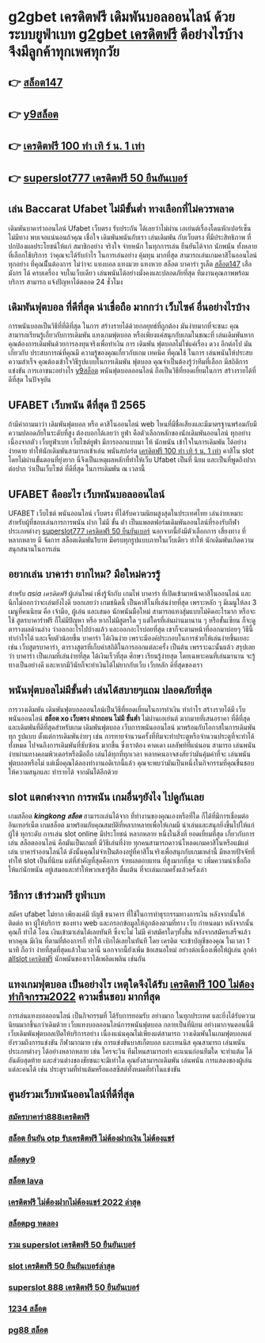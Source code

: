 # g2gbet เครดิตฟรี  เดิมพันบอลออนไลน์ ด้วยระบบยูฟ่าเบท [g2gbet เครดิตฟรี](https://mabet.net/) ดีอย่างไรบ้าง จึงมีลูกค้าทุกเพศทุกวัย

## 👉 [สล็อต147](https://mabet.net/)
## 👉 [y9สล็อต](https://member.mabet.net/?action=login)
## 👉 [เครดิตฟรี 100 ทำ เทิ ร์ น. 1 เท่า](https://mabet.net/credit-free-50/)
## 👉 [superslot777 เครดิตฟรี 50 ยืนยันเบอร์](https://mabet.net/pg-slot-credit-free/)

## เล่น Baccarat Ufabet ไม่มีขั้นต่ำ ทางเลือกที่ไม่ควรพลาด

 เดิมพันบาคาร่าออนไลน์ Ufabet เว็บตรง รับประกัน ได้เลยว่าไม่ผ่าน เอเย่นต์เรื่องโดนหักเปอร์เซ็น  ไม่มีทาง พบเจอแน่นอนถ้าคุณ เชื่อใจ เดิมพันพนันกับเรา  เล่นเดิมพัน กับเว็บตรง ที่มีประสิทธิภาพ  ที่ ปกป้องผลประโยชน์ให้แก่ สมาชิกอย่าง จริงใจ จ่ายหนัก ในทุกการเล่น ยืนยันได้จาก นักพนัน ทั้งหลายที่เลือกใช้บริการ ว่าคุณจะได้รับกำไร ในการเล่นอย่าง คุ้มทุน มากที่สุด สามารถเล่นเกมคาสิโนออนไลน์ทุกอย่าง ที่คุณนีั้นต้องการ ไม่ว่าจะ แทงบอล แทงมวย แทงหวย สล็อต บาคาร่า รูเล็ต [สล็อต147](https://member.mabet.net/?action=login) เสือมังกร ได้ ครบเครื่อง  จบในเว็บเดียว เล่นพนันได้อย่างมั่งคงและปลอดภัยที่สุด ทีมงานคุณภาพพร้อมบริการ สามารถ แจ้งปัญหาได้ตลอด 24 ชั่วโมง

##  เดิมพันฟุตบอล  ที่ดีที่สุด น่าเชื่อถือ มากกว่า เว็บไซค์ อื่นอย่างไรบ้าง 

 การพนันบอลเป็นวิธีที่ที่ดีที่สุด ในการ สร้างรายได้ด้วยกลยุทธ์ที่ถูกต้อง มันง่ายมากที่จะชนะ คุณสามารถเรียนรู้เกี่ยวกับการเดิมพัน แทงเกมฟุตบอล หรือเพียงแค่สนุกกับเกมในขณะที่ เล่นเดิมพันหากคุณต้องการเดิมพันด้วยการลงทุนจริงเพื่อทำเงิน การ เดิมพัน ฟุตบอลไม่ใช่แค่เรื่อง ดวง อีกต่อไป มันเกี่ยวกับ ประสบการณ์ที่คุณมี ความรู้ของคุณเกี่ยวกับเกม เทคนิค ที่คุณใช้ ในการ เล่นพนันให้ประสบความสำเร็จ คุณต้องเข้าใจวิธีรูปแบบในการเดิมพัน ฟุตบอล คุณจำเป็นต้องรู้ว่าทีมที่เลือก  มีสถิติการแข่งขัน การเอาชนะอย่างไร [y9สล็อต](https://mabet.net/credit-free-50/) พนันฟุตบอลออนไลน์ ถือเป็นวิธีที่ยอดเยี่ยมในการ สร้างรายได้ที่ดีที่สุด ในปัจจุบัน

## UFABET  เว็บพนัน ดีที่สุด ปี 2565 

ถ้ามีคำถามมาว่า เดิมพันฟุตบอล   หรือ คาสิโนออนไลน์   web ไหนที่มีชื่อเสียงและมีมาตรฐานพร้อมกับมีความปลอดภัยในระดับที่สูง ต้องบอกได้เลยว่า  ยูฟ่า คือตัวเลือกหลักของนักเดิมพันออนไลน์   ทุกอย่าง  เนื่องจากตัว เว็บยูฟ่าเบท เว็บไซต์ยูฟ่า มีการออกแบบมา ให้ นักพนัน เข้าใจในการเดิมพัน ได้อย่างง่ายดาย ทำให้นักเดิมพันสามารถเข้าเล่น พนันสปอร์ต  [เครดิตฟรี 100 ทำ เทิ ร์ น. 1 เท่า](https://mabet.net/pg-slot-credit-free/) คาสิโน   slot โดยไม่ผ่านขั้นตอนที่ยุ่งยาก นี่จึงเป็นเหตุผลหลักที่ทำให้เว็บ Ufabet  เป็นที่ นิยม และเป็นที่พูดถึงปากต่อปาก ว่าเป็นเว็บไซต์   ที่ดีที่สุด ในการเดิมพัน ณ เวลานี้ 


## UFABET คืออะไร เว็บพนันบอลออนไลน์

UFABET เว็บไซต์  พนันออนไลน์ เว็บตรง  ที่ได้รับความนิยมสูงสุดในประเทศไทย เล่นง่ายเหมาะสำหรับผู้ที่ชอบเล่นการการพนัน  ฝาก ไม่มี ขั้น ต่ํา เป็นแพลตฟอร์มเดิมพันออนไลน์ที่รองรับกีฬาประเภทต่างๆ [superslot777 เครดิตฟรี 50 ยืนยันเบอร์](https://bio.link/tisawago) นอกจากนี้ยังมีตัวเลือกการ เสี่ยงทาง ที่หลากหลาย มี จัดการ  สล็อตเดิมพัน1บาท มีครบทุกรูปแบบภายในเว็บเดียว ทำให้  นักเดิมพันเกิดความสนุกสนานในการเล่น

## อยากเล่น บาคาร่า ยากไหม? มือใหม่ควรรู้

สำหรับ *asia เครดิตฟรี* ผู้เล่นใหม่   เพิ่งรู้จักกับ เกมไพ่ บาคาร่า ที่เปิดเข้ามาหน้าคาสิโนออนไลน์ และนึกไม่ออกว่าจะเล่นยังไงดี บอกเลยว่า เกมชนิดนี้ เป็นคาสิโนที่เล่นง่ายที่สุด เพราะหลัก ๆ มีเมนูให้ลง 3 เมนูที่คนนิยม คือ เจ้ามือ, ผู้เล่น และเสมอ  นักพนันมือใหม่   สามารถแทงสุ่มแบบไม่คิดอะไรมาก  หรือจะใช้ สูตรบาคาร่าฟรี ก็ไม่มีปัญหา หรือ หากไม่มีสูตรใด ๆ แต่ใครที่เล่นผ่านมานาน ๆ หรือขั้นเซียน ก็จะดูตารางผลด้านล่าง ว่าออกอะไรไปบ้างแล้ว และออกอะไรบ่อยที่สุด เขาก็จะตามหน้าที่ออกมาบ่อยๆ วิธีนี้ทำกำไรได้ และเจ็บตัวน้อยขึ้น บาคาร่า ได้เงินง่าย  เพราะมีองค์ประกอบในการช่วยให้เล่นง่ายขึ้นเยอะ เช่น เว็บสูตรบาคาร่า, ตารางสูตรที่เก็บค่าสถิติในการออกแต่ละครั้ง เป็นต้น เพรราะฉะนั้นแล้ว สรุปเลยว่า บาคาร่า เป็นเกมที่เล่นง่ายที่สุด ได้เงินเร็วที่สุด ศึกษา เรียนรู้ง่ายสุด โดยเฉพาะคนที่เล่นมานาน จะรู้ทางเป็นอย่างดี และหากมีวินัยก็จะทำเงินได้ไม่ยากกับเว็บ เว็บหลัก ดีที่สุดของเรา



##  พนันฟุตบอลไม่มีขั้นต่ำ  เล่นได้สบายๆแถม  ปลอดภัยที่สุด

 การวางเดิมพัน  เดิมพันฟุตบอลออนไลน์เป็นวิธีที่ยอดเยี่ยมในการทำเงิน ทำกำไร สร้างรายได้มี เว็บพนันออนไลน์ **สล็อต xo เว็บตรง ฝากถอน ไม่มี ขั้นต่ำ** ไม่ผ่านเอเย่นต์ มากมายที่เสนอราคา ที่ดีที่สุดและเดิมพันที่ดีที่สุดสำหรับเกม เดิมพันฟุตบอล เว็บการพนันออนไลน์ มาพร้อมกับโอกาสในการเดิมพันทุก รูปแบบ  ตั้งแต่การเดิมพันง่ายๆ เช่น  การทายจำนวนครั้งที่ทีมจะทำประตูหรือจำนวนประตูที่จะทำได้ทั้งหมด ไปจนถึงการเดิมพันที่ซับซ้อน มากขึ้น ซึ่งเราต้อง คาดเดา ผลลัพท์ที่แน่นอน สามารถ เล่นพนัน ง่ายผ่านทางคอมพิวเตอร์หรือมือถือ เล่นได้ทุกที่ทุกเวลา หลายคนอาจสงสัยว่ามันคุ้มค่าที่จะ เล่นพนัน ฟุตบอลหรือไม่ แต่เมื่อคุณได้ลองทำงานอดิเรกนี้แล้ว คุณจะพบว่ามันเป็นหนึ่งในกิจกรรมที่คุณชื่นชอบ ให้ความสนุกและ ทำรายได้ จากมันได้อีกด้วย

##  slot แตกต่างจาก การพนัน  เกมอื่นๆยังไง ไปดูกันเลย

เกมสล็อต ***kingkong สล็อต*** สามารถเล่นได้จาก ที่ทำงานของคุณเองหรือที่ใด ก็ได้ที่มีการเชื่อมต่ออินเทอร์เน็ต เกมสล็อต  มาพร้อมกับคุณสมบัติที่หลากหลายเพื่อให้เกมมี น่าเล่นและสนุกยิ่งขึ้นไปให้แก่ ผู้ใช้ ทุกระดับ การเล่น slot online มีประโยชน์ หลากหลาย หนึ่งในสิ่งที่ ยอดเยี่ยมที่สุด เกี่ยวกับการเล่น สล็อตออนไลน์ คือมันเป็นเกมที่ มีวิธีเล่นที่ง่าย  ทุกคนสามารถดาวน์โหลดเกมคาสิโนหรือแม้แต่เล่น บาคาร่าออนไลน์ได้ ดังนั้นคุณไม่จำเป็นต้องอยู่ที่คาสิโนจริงเพื่อสนุกกับเกมเหล่านี้ มีหลายปัจจัยที่ทำให้ slot เป็นที่นิยม แต่ที่สำคัญที่สุดคือการ จ่ายผลตอบแทน ที่สูงมากที่สุด จะ เพิ่มความน่าเชื่อถือ ให้แก่นักพนัน อยู่เสมอและทำให้พวกเขารู้สึก ตื่นเต้น ที่จะเล่นเกมครั้งแล้วครั้งเล่า


## วิธีการ เข้าร่วมฟรี  ยูฟ่าเบท

สมัคร ufabet   ไม่ยาก  เพียงแค่มี บัญชี ธนาคาร ที่ใช้ในการทำธุรกรรมทางการเงิน หลังจากนั้นให้ติดต่อ หา ผู้ให้บริการ ของทาง  web  และกรอกข้อมูลให้ถูกต้องตามที่ทาง เว็บ กำหนดมา หลังจากนั้นคุณก็ ทำได้ โอน เงินเข้ามาเล่นได้เลยทันที ซึ่งจะไม่ ไม่มี ค่าสมัครใดๆทั้งสิ้น หลังจากสมัครเสร็จแล้วหากคุณ มีเงิน ที่ตามที่ต้องการก็  ทำให้ เบิกได้เลยในทันที โดย เครดิต จะเข้าบัญชีของคุณ  ในเวลา 1 นาที ถือว่า ง่ายที่สุดที่สุดแล้วในเวลานี้  นอกจากนี้ยังเพิ่ม ข้อเสนอใหม่ อย่างต่อเนื่องเพื่อให้ผู้เล่น ลูกค้า [allslot เครดิตฟรี](https://mabet.net/register/) นักพนันของเราได้เพลิดเพลิน เช่นกัน

## แทงเกมฟุตบอล  เป็นอย่างไร  เหตุใดจึงได้รับ [เครดิตฟรี 100 ไม่ต้องทำกิจกรรม2022](https://mabet.net/20-free-100/) ความชื่นชอบ มากที่สุด

 การเล่นแทงบอลออนไลน์ เป็นกิจกรรมที่ ได้รับการยอมรับ  อย่างมาก ในทุกประเทศ และยิ่งได้รับความนิยมมากขึ้นกว่าเดิมด้วย เว็บแทงบอลออนไลน์การพนันฟุตบอล กลายเป็นที่นิยม อย่างมากจนตอนนี้มี  เว็บเดิมพันฟุตบอลเปิดให้บริการอย่าง เนื่องแน่นคุณไม่เพียงแต่สามารถ วางเดิมพันในเกมฟุตบอลแต่ยังรวมถึงการแข่งขัน กีฬามากมาย  เช่น การแข่งขันบาสเก็ตบอล และเทนนิส คุณสามารถ เล่นพนัน ประเภทต่างๆ ได้อย่างหลากหลาย  เช่น ใครจะวิน  ทีมไหนสามารถทำ คะแนนก่อนทีมใด จะทำแต้ม ได้อันดับสุดท้าย และส่วนต่างของชัยชนะจะมีเท่าใด คุณยังสามารถเดิมพัน เล่นพนัน การแสดงของผู้เล่นแต่ละคนได้ เช่น ประตูรวมที่ทำแต้มหรือแอสซิสต์ทั้งหมดที่ทำในแข่งขัน

## ศูนย์รวมเว็บพนันออนไลน์ที่ดีที่สุด

### [สมัครบาคาร่า888เครดิตฟรี](https://atom.io/themes/สล็อตเว็บตรง%20MABET.net%20สล็อตaka%20008%20สล็อต%20สล็อตแตกหนัก%2020รับ100)
### [สล็อต ยืนยัน otp รับเครดิตฟรี ไม่ต้องฝากเงิน ไม่ต้องแชร์](https://atom.io/themes/สล็อตเว็บตรง%20MABET.net%20lucabet%20เครดิตฟรี%20ล่าสุด%20008%20สล็อต%20สล็อตแตกหนัก%2020รับ100)
### [สล็อตy9](https://atom.io/themes/สล็อตเว็บตรง%20MABET.net%20สล็อต%20เติม%20truewallet%20ฝากถอน%20ไม่มี%20ขั้น%20ต่ํา%202021%20แตกง่าย%20008%20สล็อต%20สล็อตแตกหนัก%2020รับ100)
### [สล็อต lava](https://atom.io/themes/สล็อตเว็บตรง%20MABET.net%20สล็อต777ฟรีเครดิต2021%20008%20สล็อต%20สล็อตแตกหนัก%2020รับ100)
### [เครดิตฟรี ไม่ต้องฝากไม่ต้องแชร์ 2022 ล่าสุด](https://atom.io/themes/สล็อตเว็บตรง%20MABET.net%20vip2541เครดิตฟรี%20008%20สล็อต%20สล็อตแตกหนัก%2020รับ100)
### [สล็อตpg ทดลอง](https://atom.io/themes/สล็อตเว็บตรง%20MABET.net%20สล็อต%20ค่าย%20jili%20008%20สล็อต%20สล็อตแตกหนัก%2020รับ100)
### [รวม superslot เครดิตฟรี 50 ยืนยันเบอร์](https://atom.io/themes/สล็อตเว็บตรง%20MABET.net%20เครดิตฟรี%20กดรับเอง%2030%20008%20สล็อต%20สล็อตแตกหนัก%2020รับ100)
### [slot เครดิตฟรี 50 ยืนยันเบอร์ล่าสุด](https://atom.io/themes/สล็อตเว็บตรง%20MABET.net%201xbet%20เครดิตฟรี%20008%20สล็อต%20สล็อตแตกหนัก%2020รับ100)
### [superslot 888 เครดิตฟรี 50 ยืนยันเบอร์](https://atom.io/themes/สล็อตเว็บตรง%20MABET.net%20สุดปัง%20สล็อต%20008%20สล็อต%20สล็อตแตกหนัก%2020รับ100)
### [1234 สล็อต](https://atom.io/themes/สล็อตเว็บตรง%20MABET.net%20สล็อต%20โอน%20ผ่าน%20วอ%20เลท%20008%20สล็อต%20สล็อตแตกหนัก%2020รับ100)
### [pg88 สล็อต](https://atom.io/themes/สล็อตเว็บตรง%20MABET.net%20hungry%20purry%20888%20เครดิตฟรี%20008%20สล็อต%20สล็อตแตกหนัก%2020รับ100)